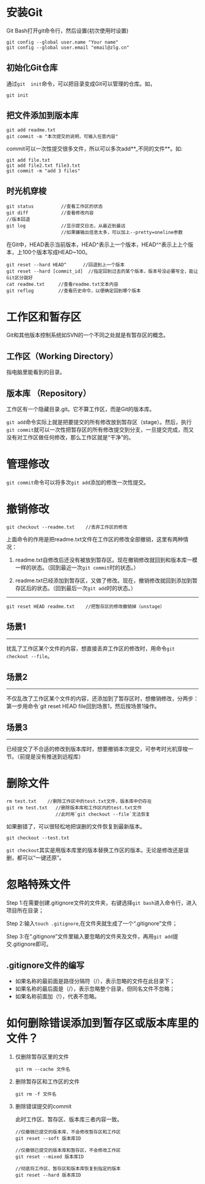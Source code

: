 # 安装Git
Git Bash打开git命令行，然后设置(初次使用时设置)

    git config --global user.name "Your name"
    git config --global user.email "email@zlg.cn"

## 初始化Git仓库
通过`git  init`命令，可以把目录变成Git可以管理的仓库。如，

    git init
## 把文件添加到版本库

    git add readme.txt
    git commit -m "本次提交的说明，可输入任意内容"

commit可以一次性提交很多文件，所以可以多次add**_不同的文件**。如:

    git add file.txt
    git add file2.txt file3.txt
    git commit -m "add 3 files"

## 时光机穿梭

    git status          //查看工作区的状态
    git diff            //查看修改内容
    //版本回退
    git log             //显示提交日志，从最近到最远
                        //如果嫌输出信息太多，可以加上--pretty=oneline参数

在Git中，HEAD表示当前版本，HEAD^表示上一个版本，HEAD^^表示上上个版本，上100个版本写成HEAD~100。

    git reset --hard HEAD^      //回退到上一个版本
    git reset --hard [commit_id]  //指定回到过去的某个版本，版本号没必要写全，能让Git区分就好
    cat readme.txt     //查看readme.txt文本内容
    git reflog         //查看历史命令，以便确定回到哪个版本

# 工作区和暂存区
Git和其他版本控制系统如SVN的一个不同之处就是有暂存区的概念。
## 工作区（Working Directory）
指电脑里能看到的目录。
## 版本库 （Repository）
工作区有一个隐藏目录.git。它不算工作区，而是Git的版本库。

`git add`命令实际上就是把要提交的所有修改放到暂存区（stage）。然后，执行`git commit`就可以一次性把暂存区的所有修改提交到分支，一旦提交完成，而又没有对工作区做任何修改，那么工作区就是“干净”的。
# 管理修改
`git commit`命令可以将多次`git add`添加的修改一次性提交。
# 撤销修改
    git checkout --readme.txt    //丢弃工作区的修改
上面命令的作用是把readme.txt文件在工作区的修改全部撤销，这里有两种情况：

1. readme.txt自修改后还没有被放到暂存区。现在撤销修改就回到和版本库一模一样的状态。（回到最近一次`git commit`时的状态。）

2. readme.txt已经添加到暂存区，又做了修改。现在，撤销修改就回到添加到暂存区后的状态。（回到最后一次`git add`时的状态。）

***

    git reset HEAD readme.txt    //把暂存区的修改撤销掉（unstage）

## 场景1
***
扰乱了工作区某个文件的内容，想直接丢弃工作区的修改时，用命令`git checkout --file`。
## 场景2
***
不仅乱改了工作区某个文件的内容，还添加到了暂存区时，想撤销修改，分两步：第一步用命令`git reset HEAD file回到场景1，然后按场景1操作。
## 场景3
***
已经提交了不合适的修改到版本库时，想要撤销本次提交，可参考时光机穿梭一节。（前提是没有推送到远程库）

# 删除文件
    rm test.txt    //删除工作区中的test.txt文件，版本库中仍存在
    git rm test.txt   //删除版本库和工作区内的test.txt文件
                      //此时用`git checkout --file`无法恢复

如果删错了，可以很轻松地把误删的文件恢复到最新版本。

    git checkout --test.txt
`git checkout`其实是用版本库里的版本替换工作区的版本。无论是修改还是误删，都可以“一键还原”。
# 忽略特殊文件
Step 1:在需要创建.gitignore文件的文件夹，右键选择`git bash`进入命令行，进入项目所在目录；

Step 2:输入`touch .gitignore`,在文件夹就生成了一个“.gitignore”文件；

Step 3:在“.gitignore”文件里输入要忽略的文件夹及文件，再用`git add`提交.gitignore即可。

## .gitignore文件的编写
+ 如果名称的最前面是路径分隔符（/），表示忽略的文件在此目录下；
+ 如果名称的最后面是（/），表示忽略整个目录，但同名文件不忽略；
+ 如果名称前面加（!），代表不忽略。

# 如何删除错误添加到暂存区或版本库里的文件？
1.  仅删除暂存区里的文件

        git rm --cache 文件名
    
2.  删除暂存区和工作区的文件
        
        git rm -f 文件名

3.  删除错误提交的commit

    此时工作区、暂存区、版本库三者内容一致。
        
        //仅撤销已提交的版本库，不会修改暂存区和工作区
        git reset --soft 版本库ID

        //仅撤销已提交的版本库和暂存区，不会修改工作区
        git reset --mixed 版本库ID

        //彻底将工作区、暂存区和版本库恢复到指定的版本
        git reset --hard 版本库ID

